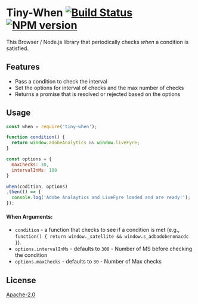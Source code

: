 # Tiny-When [![Build Status](https://img.shields.io/travis/behance/tiny-when.svg)](http://travis-ci.org/behance/tiny-when) [![NPM version](https://img.shields.io/npm/v/tiny-when.svg)](https://www.npmjs.com/package/tiny-when)

This Browser / Node.js library that periodically checks _when_ a condition is satisfied.


## Features

  - Pass a condition to check the interval
  - Set the options for interval of checks and the max number of checks
  - Returns a promise that is resolved or rejected based on the options


## Usage

```js
const when = require('tiny-when');

function condition() {
  return window.adobeAnalytics && window.liveFyre;
}

const options = {
  maxChecks: 30,
  intervalInMs: 100
}

when(codition, options)
.then(() => {
  console.log('Adobe Analaytics and LiveFyre loaded and are ready!');
});
```


#### When Arguments:

  - `condition` - a function that checks to see if a condition is met (e.g., `function() { return window._satellite && window.s_adbadobenonacdc }`).
  - `options.intervalInMs` - defaults to `300` - Number of MS before checking the condition
  - `options.maxChecks` - defaults to `30` - Number of Max checks


## License

[Apache-2.0](/LICENSE)
